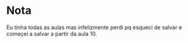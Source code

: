 # Nota

Eu tinha todas as aulas mas infelizmente perdi pq esqueci de salvar e começei a salvar a partir da aula 10.
